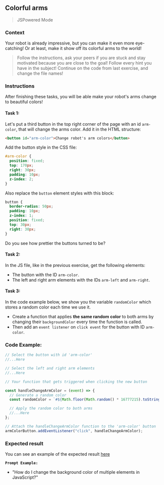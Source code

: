 ## Colorful arms

> JSPowered Mode

### Context

Your robot is already impressive, but you can make it even more eye-catching! Or at least, make it show off its colorful arms to the world!

> Follow the instructions, ask your peers if you are stuck and stay motivated because you are close to the goal!
> Follow every hint you have in the subject!
> Continue on the code from last exercise, and change the file names!

### Instructions

After finishing these tasks, you will be able make your robot's arms change to beautiful colors!

#### Task 1:

Let's put a third button in the top right corner of the page with an id `arm-color`, that will change the arms color. Add it in the HTML structure:

```html
<button id="arm-color">Change robot's arm colors</button>
```

Add the button style in the CSS file:

```css
#arm-color {
  position: fixed;
  top: 170px;
  right: 30px;
  padding: 10px;
  z-index: 2;
}
```

Also replace the `button` element styles with this block:

```css
button {
  border-radius: 50px;
  padding: 10px;
  z-index: 1;
  position: fixed;
  top: 30px;
  right: 30px;
}
```

Do you see how prettier the buttons turned to be?

#### Task 2:

In the JS file, like in the previous exercise, get the following elements:

- The button with the ID `arm-color`.
- The left and right arm elements with the IDs `arm-left` and `arm-right`.

#### Task 3:

In the code example below, we show you the variable `randomColor` which stores a random color each time we use it.

- Create a function that applies **the same random color** to both arms by changing their `backgroundColor` every time the function is called.
- Then add an `event listener` on `click event` for the button with ID `arm-color`.

### Code Example:

```js
// Select the button with id 'arm-color'
//...Here

// Select the left and right arm elements
//...Here

// Your function that gets triggered when clicking the new button

const handleChangeArmColor = (event) => {
  // Generate a random color
  const randomColor = `#${Math.floor(Math.random() * 16777215).toString(16)}`;

  // Apply the random color to both arms
  //...Here
};

// Attach the handleChangeArmColor function to the 'arm-color' button
armColorButton.addEventListener("click", handleChangeArmColor);
```

### Expected result

You can see an example of the expected result [here](https://youtu.be/viQymmWw6wo)

**`Prompt Example:`**

- "How do I change the background color of multiple elements in JavaScript?"

